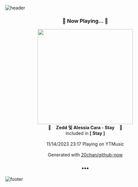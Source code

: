 ![header](https://capsule-render.vercel.app/api?type=wave&height=170&section=header&fontColor=090707&fontAlignX=45&fontAlignY=65&fontSize=100)

<h3 align="center">🎵 Now Playing... 🎵</h3>
<p align="center">
  <a href="https://music.youtube.com/watch?v=I6etAHfECXc">
    <img width="300" src="https://lh3.googleusercontent.com/nYYRDnML6YsX04AjJfu6aO32267suYcGo88y2ZAX5CCHqr3b6lScYe57vwPn9trNIftCoPQT7IjnDgOB">
  </a>
  <br>
  🎵&nbsp&nbsp&nbsp <b>Zedd 및 Alessia Cara - Stay</b> &nbsp&nbsp&nbsp🎵
  <br>
  included in <b>[ Stay ]</b>
  
  <br />
  <br />
  11/14/2023 23:17 Playing on YTMusic
  <br />
  <br />
  Generated with <a href="https://github.com/20chan/github-now">20chan/github-now</a>
</p>

<h3 align="center">•••</h3>

![footer](https://capsule-render.vercel.app/api?type=wave&height=150&section=footer)

